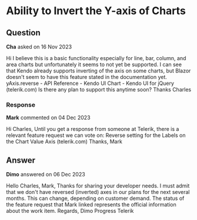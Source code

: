 # Ability to Invert the Y-axis of Charts

## Question

**Cha** asked on 16 Nov 2023

Hi I believe this is a basic functionality especially for line, bar, column, and area charts but unfortunately it seems to not yet be supported. I can see that Kendo already supports inverting of the axis on some charts, but Blazor doesn't seem to have this feature stated in the documentation yet. yAxis.reverse - API Reference - Kendo UI Chart - Kendo UI for jQuery (telerik.com) Is there any plan to support this anytime soon? Thanks Charles

### Response

**Mark** commented on 04 Dec 2023

Hi Charles, Until you get a response from someone at Telerik, there is a relevant feature request we can vote on: Reverse setting for the Labels on the Chart Value Axis (telerik.com) Thanks, Mark

## Answer

**Dimo** answered on 06 Dec 2023

Hello Charles, Mark, Thanks for sharing your developer needs. I must admit that we don't have reversed (inverted) axes in our plans for the next several months. This can change, depending on customer demand. The status of the feature request that Mark linked represents the official information about the work item. Regards, Dimo Progress Telerik
